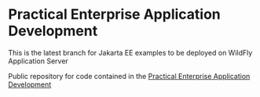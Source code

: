 Practical Enterprise Application Development
=====================================

This is the latest branch for Jakarta EE examples to be deployed on WildFly Application Server

Public repository for code contained in the [Practical Enterprise Application Development](http://www.itbuzzpress.com/ebooks/java-ee-7-development-on-wildfly.html)


